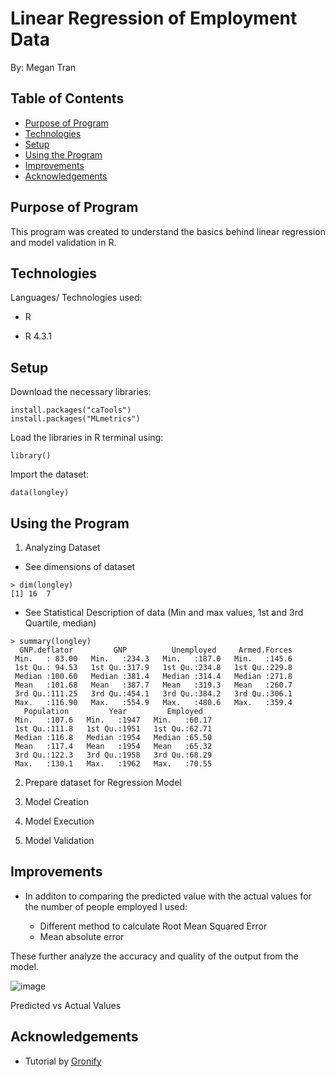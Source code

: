 # Linear Regression of Employment Data 
By: Megan Tran
## Table of Contents
* [Purpose of Program](#Purpose-of-program)
* [Technologies](#technologies)
* [Setup](#setup)
* [Using the Program](#using-the-program)
* [Improvements](#Improvements)
* [Acknowledgements](#acknowledgements)
  
## Purpose of Program
This program was created to understand the basics behind linear regression and model validation in R. 

## Technologies
Languages/ Technologies used:

* R

* R 4.3.1
  
## Setup
Download the necessary libraries:

```
install.packages("caTools")
install.packages("MLmetrics")
```
Load the libraries in R terminal using:

```
library()
```


Import the dataset:

```
data(longley)
```
## Using the Program

1) Analyzing Dataset

* See dimensions of dataset
```
> dim(longley)
[1] 16  7
```


* See Statistical Description of data (Min and max values, 1st and 3rd Quartile, median)

```
> summary(longley)
  GNP.deflator         GNP          Unemployed     Armed.Forces  
 Min.   : 83.00   Min.   :234.3   Min.   :187.0   Min.   :145.6  
 1st Qu.: 94.53   1st Qu.:317.9   1st Qu.:234.8   1st Qu.:229.8  
 Median :100.60   Median :381.4   Median :314.4   Median :271.8  
 Mean   :101.68   Mean   :387.7   Mean   :319.3   Mean   :260.7  
 3rd Qu.:111.25   3rd Qu.:454.1   3rd Qu.:384.2   3rd Qu.:306.1  
 Max.   :116.90   Max.   :554.9   Max.   :480.6   Max.   :359.4  
   Population         Year         Employed    
 Min.   :107.6   Min.   :1947   Min.   :60.17  
 1st Qu.:111.8   1st Qu.:1951   1st Qu.:62.71  
 Median :116.8   Median :1954   Median :65.50  
 Mean   :117.4   Mean   :1954   Mean   :65.32  
 3rd Qu.:122.3   3rd Qu.:1958   3rd Qu.:68.29  
 Max.   :130.1   Max.   :1962   Max.   :70.55  
```

2) Prepare dataset for Regression Model

3) Model Creation

4) Model Execution

5) Model Validation

## Improvements

* In additon to comparing the predicted value with the actual values for the number of people employed I used:
  
  - Different method to calculate Root Mean Squared Error
  - Mean absolute error

These further analyze the accuracy and quality of the output from the model. 

![image](https://github.com/Sonicdaheghod/R_LinearRegress_MT/assets/68253811/da541f99-5fde-454e-aca6-4ef02b47e938)

Predicted vs Actual Values


## Acknowledgements
* Tutorial by [Gronify](https://youtu.be/5bA0m1OowdU?feature=shared)
